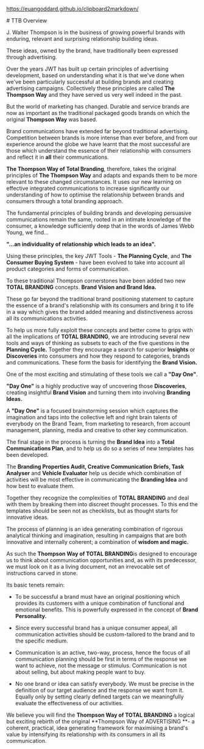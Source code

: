 https://euangoddard.github.io/clipboard2markdown/

<DarkModeSwitch />
# TTB Overview


J. Walter Thompson is in the business of growing powerful brands with enduring, relevant and surprising relationship building ideas.

These ideas, owned by the brand, have traditionally been expressed through advertising.

Over the years JWT has built up certain principles of advertising development, based on understanding what it is that we've done when we've been particularly successful at building brands and creating advertising campaigns. Collectively these principles are called **The Thompson Way** and they have served us very well indeed in the past.

But the world of marketing has changed. Durable and service brands are now as important as the traditional packaged goods brands on which the original **Thompson Way** was based.

Brand communications have extended far beyond traditional advertising. Competition between brands is more intense than ever before, and from our experience around the globe we have learnt that the most successful are those which understand the essence of their relationship with consumers and reflect it in **all** their communications.

**The Thompson Way of Total Branding**, therefore, takes the original principles of **The Thompson Way** and adapts and expands them to be more relevant to these changed circumstances. It uses our new learning on effective integrated communications to increase significantly our understanding of how to optimise the relationship between brands and consumers through a total branding approach.

The fundamental principles of building brands and developing persuasive communications remain the same, rooted in an intimate knowledge of the consumer, a knowledge sufficiently deep that in the words of James Webb Young, we find...

**"...an individuality of relationship which leads to an idea".**

Using these principles, the key JWT Tools - **The Planning Cycle**, and **The Consumer Buying System** - have been evolved to take into account all product categories and forms of communication.

To these traditional Thompson cornerstones have been added two new **TOTAL BRANDING** concepts. **Brand Vision and Brand Idea.**

These go far beyond the traditional brand positioning statement to capture the essence of a brand's relationship with its consumers and bring it to life in a way which gives the brand added meaning and distinctiveness across all its communications activities.

To help us more fully exploit these concepts and better come to grips with all the implications of **TOTAL BRANDING**, we are introducing several new tools and ways of thinking as subsets to each of the five questions in the **Planning Cycle.** Together they encourage a search for superior **Insights** or **Discoveries** into consumers and how they respond to categories, brands and communications. These form the basis for identifying the **Brand Vision.**

One of the most exciting and stimulating of these tools we call a **"Day One"**.

**"Day One"** is a highly productive way of uncovering those **Discoveries**, creating insightful **Brand Vision** and turning them into involving **Branding Ideas.**

A **"Day One"** is a focused brainstorming session which captures the imagination and taps into the collective left and right brain talents of everybody on the Brand Team, from marketing to research, from account management, planning, media and creative to other key communication.

The final stage in the process is turning the **Brand Idea** into a **Total Communications Plan**, and to help us do so a series of new templates has been developed.

The **Branding Properties Audit, Creative Communication Briefs, Task Analyser** and **Vehicle Evaluator** help us decide which combination of activities will be most effective in communicating the **Branding Idea** and how best to evaluate them.

Together they recognize the complexities of **TOTAL BRANDING** and deal with them by breaking them into discreet thought processes. To this end the templates should be seen not as checklists, but as thought starts for innovative ideas.

The process of planning is an idea generating combination of rigorous analytical thinking and imagination, resulting in campaigns that are both innovative and internally coherent; a combination of **wisdom and magic.**

As such the **Thompson Way of TOTAL BRANDING**is designed to encourage us to think about communication opportunities and, as with its predecessor, we must look on it as a living document, not an irrevocable set of instructions carved in stone.

Its basic tenets remain:

- To be successful a brand must have an original positioning which provides its customers with a unique combination of functional and emotional benefits. This is powerfully expressed in the concept of **Brand Personality.**

- Since every successful brand has a unique consumer appeal, all communication activities should be custom-tailored to the brand and to the specific medium.

- Communication is an active, two-way, process, hence the focus of all communication planning should be first in terms of the response we want to achieve, not the message or stimulus. Communication is not about selling, but about making people want to buy.

- No one brand or idea can satisfy everybody. We must be precise in the definition of our target audience and the response we want from it. Equally only by setting clearly defined targets can we meaningfully evaluate the effectiveness of our activities.

We believe you will find the **Thompson Way of TOTAL BRANDING** a logical but exciting rebirth of the original **Thompson Way of ADVERTISING **- a coherent, practical, idea generating framework for maximising a brand's value by intensifying its relationship with its consumers in all its communication.